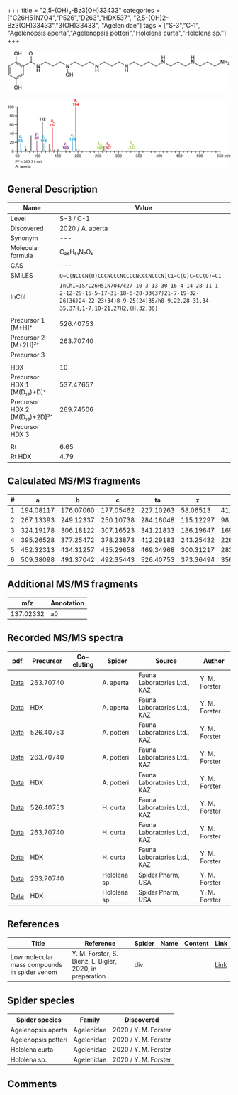 +++
title = "2,5-(OH)₂-Bz3(OH)33433"
categories = ["C26H51N7O4","P526","D263","HDX537",
"2,5-(OH)2-Bz3(OH)33433","3(OH)33433",
"Agelenidae"]
tags = ["S-3","C-1",
"Agelenopsis aperta","Agelenopsis potteri","Hololena curta","Hololena sp."]
+++

![](/img/2-5-OH2-Bz3(OH)33433.png)

![](/img_MSMS/526_2-5-OH2-Bz3(OH)33433_Aa_2.png?classes=border)

## General Description

| Name                         | Value            |
|------------------------------|------------------|
| Level                        | S-3 / C-1        |
| Discovered                   | 2020 / A. aperta |
| Synonym                      | ---              |
| Molecular formula            | C₂₆H₅₁N₇O₄       |
| CAS                          | ---              |
| SMILES | `O=C(NCCCN(O)CCCNCCCNCCCCNCCCNCCCN)C1=C(O)C=CC(O)=C1`  |
| InChI  | `InChI=1S/C26H51N7O4/c27-10-3-13-30-16-4-14-28-11-1-2-12-29-15-5-17-31-18-6-20-33(37)21-7-19-32-26(36)24-22-23(34)8-9-25(24)35/h8-9,22,28-31,34-35,37H,1-7,10-21,27H2,(H,32,36)`  |
|                              |                  |
| Precursor 1 [M+H]⁺       | 526.40753      |
| Precursor 2 [M+2H]²⁺        | 263.70740       |
| Precursor 3                  |                  |
|                              |                  |
| HDX                          | 10               |
| Precursor HDX 1 [M(D₁₀)+D]⁺   | 537.47657        |
| Precursor HDX 2 [M(D₁₀)+2D]²⁺ | 269.74506        |
| Precursor HDX 3              |                  |
|                              |                  |
| Rt                           | 6.65             |
| Rt HDX                       | 4.79             |

## Calculated MS/MS fragments

| # | a         | b         | c         | ta        | z         | y         | tz        |
|---|-----------|-----------|-----------|-----------|-----------|-----------|-----------|
| 1 | 194.08117 | 176.07060 | 177.05462 | 227.10263 | 58.06513 | 41.03858 | 75.09167 |
| 2 | 267.13393 | 249.12337 | 250.10738 | 284.16048 | 115.12297 | 98.09643 | 132.14952 |
| 3 | 324.19178 | 306.18122 | 307.16523 | 341.21833 | 186.19647 | 169.16993 | 203.22302 |
| 4 | 395.26528 | 377.25472 | 378.23873 | 412.29183 | 243.25432 | 226.22777 | 260.28087 |
| 5 | 452.32313 | 434.31257 | 435.29658 | 469.34968 | 300.31217 | 283.28562 | 333.33364 |
| 6 | 509.38098 | 491.37042 | 492.35443 | 526.40753 | 373.36494 | 356.33839 | 390.39149 |

## Additional MS/MS fragments

| m/z       | Annotation |
|-----------|------------|
| 137.02332 | a0         |

## Recorded MS/MS spectra

| pdf                                                       | Precursor | Co-eluting | Spider    | Source                       | Author        |
|-----------------------------------------------------------|-----------|------------|-----------|------------------------------|---------------|
| [Data](/pdf/A-aperta/526_2-5-OH2-Bz3(OH)33433_Aa_2.pdf)   | 263.70740 |            | A. aperta | Fauna Laboratories Ltd., KAZ | Y. M. Forster |
| [Data](/pdf/A-aperta/526_2-5-OH2-Bz3(OH)33433_Aa_HDX.pdf) | HDX       |            | A. aperta | Fauna Laboratories Ltd., KAZ | Y. M. Forster |
| [Data](/pdf/A-potteri/526_2-5-OH2-Bz3(OH)33433_Ap.pdf) | 526.40753 |           | A. potteri | Fauna Laboratories Ltd., KAZ | Y. M. Forster |
| [Data](/pdf/A-potteri/526_2-5-OH2-Bz3(OH)33433_Ap_2.pdf) | 263.70740 |           | A. potteri | Fauna Laboratories Ltd., KAZ | Y. M. Forster |
| [Data](/pdf/A-potteri/526_2-5-OH2-Bz3(OH)33433_Ap_HDX.pdf) | HDX |           | A. potteri | Fauna Laboratories Ltd., KAZ | Y. M. Forster |
| [Data](/pdf/H-curta/526_2-5-OH2-Bz3(OH)33433_Hc.pdf) | 526.40753 |           | H. curta | Fauna Laboratories Ltd., KAZ | Y. M. Forster |
| [Data](/pdf/H-curta/526_2-5-OH2-Bz3(OH)33433_Hc_2.pdf) | 263.70740 |           | H. curta | Fauna Laboratories Ltd., KAZ | Y. M. Forster |
| [Data](/pdf/H-curta/526_2-5-OH2-Bz3(OH)33433_Hc_HDX.pdf) | HDX |           | H. curta | Fauna Laboratories Ltd., KAZ | Y. M. Forster |
| [Data](/pdf/Hololena-sp/526_2-5-OH2-Bz3(OH)33433_Ho-sp_2.pdf) | 263.70740 |           | Hololena sp. | Spider Pharm, USA | Y. M. Forster |
| [Data](/pdf/Hololena-sp/526_2-5-OH2-Bz3(OH)33433_Ho-sp_2_HDX.pdf) | HDX |           | Hololena sp. | Spider Pharm, USA | Y. M. Forster |

## References

| Title     | Reference   | Spider    | Name   | Content  | Link |
|-----------|-------------|-----------|--------|----------|-----|
| Low molecular mass compounds in spider venom      | Y. M. Forster, S. Bienz, L. Bigler, 2020, in preparation          | div.       |   |   | [Link](unknown) |

## Spider species

| Spider species     | Family     | Discovered           |
|--------------------|------------|----------------------|
| Agelenopsis aperta | Agelenidae | 2020 / Y. M. Forster |
| Agelenopsis potteri | Agelenidae | 2020 / Y. M. Forster |
| Hololena curta | Agelenidae | 2020 / Y. M. Forster |
| Hololena sp. | Agelenidae | 2020 / Y. M. Forster |

## Comments